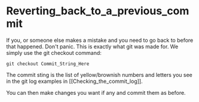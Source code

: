 # Reverting_back_to_a_previous_commit

If you, or someone else makes a mistake and you need to go back to before that happened. Don't panic. This is exactly what git was made for. We simply use the git checkout command:
```git
git checkout Commit_String_Here
```

The commit sting is the list of yellow/brownish numbers and letters you see in the git log examples in [[Checking_the_commit_log]].

You can then make changes you want if any and commit them as before.